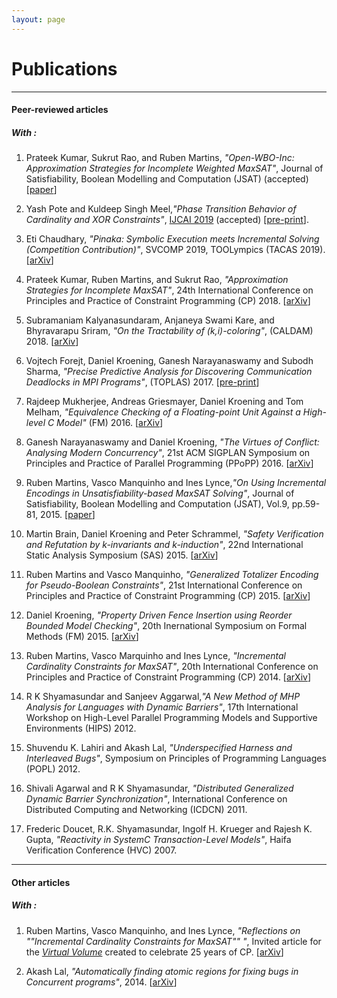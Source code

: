 ```yaml
---
layout: page
---
```



# Publications


---


#### Peer-reviewed articles

##### With :

1. Prateek Kumar, Sukrut Rao, and Ruben Martins, _"Open-WBO-Inc: Approximation Strategies for Incomplete Weighted MaxSAT"_, Journal of Satisfiability, Boolean Modelling and Computation (JSAT) (accepted) [[paper](http://jsatjournal.org/volumes/upcoming/jsat11_4.pdf)]

1. Yash Pote and Kuldeep Singh Meel,_"Phase Transition Behavior of Cardinality and XOR Constraints"_, [IJCAI 2019](https://ijcai19.org/) (accepted) [[pre-print](https://drive.google.com/file/d/0B8Q5wElP5-W-YlNEVlN2M094U1N5N3FpcXlRSlRsc282aWtr/view?usp=sharing)].

1. Eti Chaudhary, _"Pinaka: Symbolic Execution meets Incremental Solving (Competition Contribution)"_, SVCOMP 2019, TOOLympics (TACAS 2019). [[arXiv](https://arxiv.org/pdf/1903.02309.pdf)]

1. Prateek Kumar, Ruben Martins, and Sukrut Rao, _"Approximation Strategies for Incomplete MaxSAT"_, 24th International Conference on Principles and Practice of Constraint Programming (CP) 2018. [[arXiv](https://arxiv.org/pdf/1806.07164.pdf)]

1. Subramaniam Kalyanasundaram, Anjaneya Swami Kare, and Bhyravarapu Sriram, _"On the Tractability of (k,i)-coloring"_, (CALDAM) 2018. [[arXiv](https://arxiv.org/pdf/1802.03634.pdf)]

1. Vojtech Forejt, Daniel Kroening, Ganesh Narayanaswamy and Subodh Sharma, _"Precise Predictive Analysis for Discovering Communication Deadlocks in MPI Programs"_, (TOPLAS) 2017. [[pre-print](toplas2017-mpi.pdf)]

1. Rajdeep Mukherjee, Andreas Griesmayer, Daniel Kroening and Tom Melham, _"Equivalence Checking of a Floating-point Unit Against a High-level C Model"_ (FM) 2016. [[arXiv](https://arxiv.org/pdf/1609.00169v1.pdf)]

1. Ganesh Narayanaswamy and Daniel Kroening, _"The Virtues of Conflict: Analysing Modern Concurrency"_, 21st ACM SIGPLAN Symposium on Principles and Practice of Parallel Programming (PPoPP) 2016. [[arXiv](http://arxiv.org/abs/1602.08321)]

1. Ruben Martins, Vasco Manquinho and Ines Lynce,_"On Using Incremental Encodings in Unsatisfiability-based MaxSAT Solving"_, Journal of Satisfiability, Boolean Modelling and Computation (JSAT), Vol.9, pp.59-81, 2015. [[paper](https://satassociation.org/jsat/index.php/jsat/article/view/126)]

1. Martin Brain, Daniel Kroening and Peter Schrammel, _"Safety Verification and Refutation by k-invariants and k-induction"_, 22nd International Static Analysis Symposium (SAS) 2015. [[arXiv](http://arxiv.org/abs/1506.05671)] 

1. Ruben Martins and Vasco Manquinho, _"Generalized Totalizer Encoding for Pseudo-Boolean Constraints"_, 21st International Conference on Principles and Practice of Constraint Programming (CP) 2015. [[arXiv](http://arxiv.org/abs/1507.05920)] 

1. Daniel Kroening, _"Property Driven Fence Insertion using Reorder Bounded Model Checking"_, 20th Inernational Symposium on Formal Methods (FM) 2015. [[arXiv](http://arxiv.org/abs/1407.7443)]

1. Ruben Martins, Vasco Marquinho and Ines Lynce, _"Incremental Cardinality Constraints for MaxSAT"_, 20th International Conference on Principles and Practice of Constraint Programming (CP) 2014. [[arXiv](http://arxiv.org/abs/1408.4628)] 

1. R K Shyamasundar and Sanjeev Aggarwal,_"A New Method of MHP Analysis for Languages with Dynamic Barriers"_, 17th International Workshop on High-Level Parallel Programming Models and Supportive Environments (HIPS) 2012. 

1. Shuvendu K. Lahiri and Akash Lal, _"Underspecified Harness and Interleaved Bugs"_, Symposium on Principles of Programming Languages (POPL) 2012. 

1. Shivali Agarwal and R K Shyamasundar, _"Distributed Generalized Dynamic Barrier Synchronization"_, International Conference on Distributed Computing and Networking (ICDCN) 2011.

1. Frederic Doucet, R.K. Shyamasundar, Ingolf H. Krueger and Rajesh K. Gupta, _"Reactivity in SystemC Transaction-Level Models"_, Haifa Verification Conference (HVC) 2007.


---


#### Other articles




##### With :
1. Ruben Martins, Vasco Manquinho, and Ines Lynce, _"Reflections on ""Incremental Cardinality Constraints for MaxSAT"" "_, Invited article for the _[Virtual Volume](https://freuder.wordpress.com/cp-anniversary-project/)_ created to celebrate 25 years 
of CP. [[arXiv](https://arxiv.org/abs/1910.04643)]

1. Akash Lal, _"Automatically finding atomic regions for fixing bugs in Concurrent programs"_, 2014. [[arXiv](http://arxiv.org/abs/1403.1749)]


